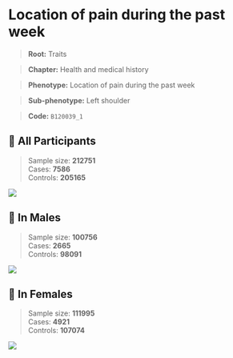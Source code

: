# Location of pain during the past week
> **Root:** Traits  

> **Chapter:** Health and medical history  

> **Phenotype:** Location of pain during the past week  

> **Sub-phenotype:** Left shoulder  

> **Code:** `B120039_1`

## 🧪 All Participants  
> Sample size: **212751**  
> Cases: **7586**  
> Controls: **205165**
<img src="/Traits/Figures/ALL/B120039_1.png"/>
<CsvTable src="/Traits_Data/ALL/LG_B120039_1.csv" label="🔍 View full results" />

## 👨 In Males  
> Sample size: **100756**  
> Cases: **2665**  
> Controls: **98091**
<img src="/Traits/Figures/Male/B120039_1.png"/>
<CsvTable src="/Traits_Data/Male/LG_B120039_1.csv" label="🔍 View full results" />

## 👩 In Females  
> Sample size: **111995**  
> Cases: **4921**  
> Controls: **107074**
<img src="/Traits/Figures/Female/B120039_1.png"/>
<CsvTable src="/Traits_Data/Female/LG_B120039_1.csv" label="🔍 View full results" />
